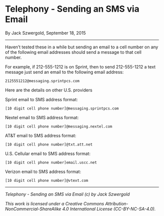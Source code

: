 # Telephony - Sending an SMS via Email

By Jack Szwergold, September 18, 2015

***

Haven’t tested these in a while but sending an email to a cell number on any of the following email addresses should send a message to that cell number.

For example, if 212-555-1212 is on Sprint, then to send 212-555-1212 a text message just send an email to the following email address:

    2125551212@messaging.sprintpcs.com

Here are the details on other U.S. providers

Sprint email to SMS address format:

    [10 digit cell phone number]@messaging.sprintpcs.com

Nextel email to SMS address format:

    [10 digit cell phone number]@messaging.nextel.com

AT&T email to SMS address format:

    [10 digit cell phone number]@txt.att.net

U.S. Cellular email to SMS address format:

    [10 digit cell phone number]email.uscc.net

Verizon email to SMS address format:

    [10 digit cell phone number]@vtext.com

***

*Telephony - Sending an SMS via Email (c) by Jack Szwergold*

*This work is licensed under a Creative Commons Attribution-NonCommercial-ShareAlike 4.0 International License (CC-BY-NC-SA-4.0).*